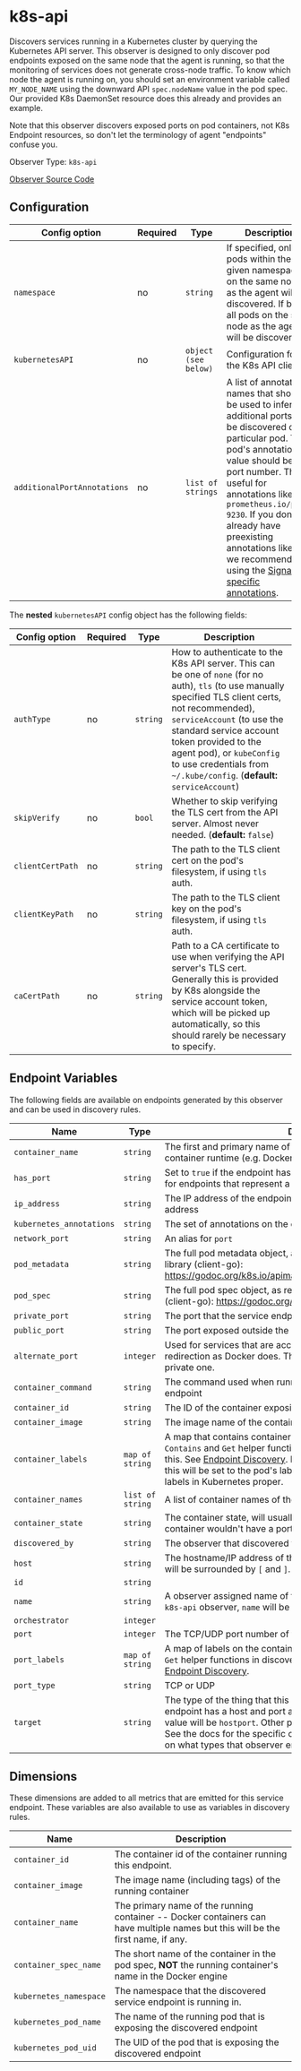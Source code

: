 
<!--- Generated by to-integrations-repo script in Smart Agent repo, DO NOT MODIFY HERE --->
<!--- GENERATED BY gomplate from scripts/docs/templates/observer-page.md.tmpl --->

# k8s-api

 Discovers services running in a Kubernetes cluster by
querying the Kubernetes API server.  This observer is designed to only
discover pod endpoints exposed on the same node that the agent is running,
so that the monitoring of services does not generate cross-node traffic.  To
know which node the agent is running on, you should set an environment
variable called `MY_NODE_NAME` using the downward API `spec.nodeName` value
in the pod spec.  Our provided K8s DaemonSet resource does this already and
provides an example.

Note that this observer discovers exposed ports on pod containers, not K8s
Endpoint resources, so don't let the terminology of agent "endpoints"
confuse you.


Observer Type: `k8s-api`

[Observer Source Code](https://github.com/signalfx/signalfx-agent/tree/master/pkg/observers/kubernetes)

## Configuration

| Config option | Required | Type | Description |
| --- | --- | --- | --- |
| `namespace` | no | `string` | If specified, only pods within the given namespace on the same node as the agent will be discovered. If blank, all pods on the same node as the agent will be discovered. |
| `kubernetesAPI` | no | `object (see below)` | Configuration for the K8s API client |
| `additionalPortAnnotations` | no | `list of strings` | A list of annotation names that should be used to infer additional ports to be discovered on a particular pod.  The pod's annotation value should be a port number.  This is useful for annotations like `prometheus.io/port: 9230`.  If you don't already have preexisting annotations like this, we recommend using the [SignalFx-specific annotations](https://docs.signalfx.com/en/latest/kubernetes/k8s-monitors-observers.html#config-via-k8s-annotations). |


The **nested** `kubernetesAPI` config object has the following fields:

| Config option | Required | Type | Description |
| --- | --- | --- | --- |
| `authType` | no | `string` | How to authenticate to the K8s API server.  This can be one of `none` (for no auth), `tls` (to use manually specified TLS client certs, not recommended), `serviceAccount` (to use the standard service account token provided to the agent pod), or `kubeConfig` to use credentials from `~/.kube/config`. (**default:** `serviceAccount`) |
| `skipVerify` | no | `bool` | Whether to skip verifying the TLS cert from the API server.  Almost never needed. (**default:** `false`) |
| `clientCertPath` | no | `string` | The path to the TLS client cert on the pod's filesystem, if using `tls` auth. |
| `clientKeyPath` | no | `string` | The path to the TLS client key on the pod's filesystem, if using `tls` auth. |
| `caCertPath` | no | `string` | Path to a CA certificate to use when verifying the API server's TLS cert.  Generally this is provided by K8s alongside the service account token, which will be picked up automatically, so this should rarely be necessary to specify. |




## Endpoint Variables

The following fields are available on endpoints generated by this observer and
can be used in discovery rules.

| Name | Type | Description |
| ---  | ---  | ---         |
| `container_name` | `string` | The first and primary name of the container as it is known to the container runtime (e.g. Docker). |
| `has_port` | `string` | Set to `true` if the endpoint has a port assigned to it.  This will be `false` for endpoints that represent a host/container as a whole. |
| `ip_address` | `string` | The IP address of the endpoint if the `host` is in the from of an IPv4 address |
| `kubernetes_annotations` | `string` | The set of annotations on the discovered pod. |
| `network_port` | `string` | An alias for `port` |
| `pod_metadata` | `string` | The full pod metadata object, as represented by the Go K8s client library (client-go): https://godoc.org/k8s.io/apimachinery/pkg/apis/meta/v1#ObjectMeta. |
| `pod_spec` | `string` | The full pod spec object, as represented by the Go K8s client library (client-go): https://godoc.org/k8s.io/api/core/v1#PodSpec. |
| `private_port` | `string` | The port that the service endpoint runs on inside the container |
| `public_port` | `string` | The port exposed outside the container |
| `alternate_port` | `integer` | Used for services that are accessed through some kind of NAT redirection as Docker does.  This could be either the public port or the private one. |
| `container_command` | `string` | The command used when running the container exposing the endpoint |
| `container_id` | `string` | The ID of the container exposing the endpoint |
| `container_image` | `string` | The image name of the container exposing the endpoint |
| `container_labels` | `map of string` | A map that contains container label key/value pairs. You can use the `Contains` and `Get` helper functions in discovery rules to make use of this. See [Endpoint Discovery](../auto-discovery.html#additional-functions). For containers managed by Kubernetes, this will be set to the pod's labels, as individual containers do not have labels in Kubernetes proper. |
| `container_names` | `list of string` | A list of container names of the container exposing the endpoint |
| `container_state` | `string` | The container state, will usually be "running" since otherwise the container wouldn't have a port exposed to be discovered. |
| `discovered_by` | `string` | The observer that discovered this endpoint |
| `host` | `string` | The hostname/IP address of the endpoint.  If this is an IPv6 address, it will be surrounded by `[` and `]`. |
| `id` | `string` |  |
| `name` | `string` | A observer assigned name of the endpoint. For example, if using the `k8s-api` observer, `name` will be the port name in the pod spec, if any. |
| `orchestrator` | `integer` |  |
| `port` | `integer` | The TCP/UDP port number of the endpoint |
| `port_labels` | `map of string` | A map of labels on the container port. You can use the `Contains` and `Get` helper functions in discovery rules to make use of this. See [Endpoint Discovery](../auto-discovery.html#additional-functions). |
| `port_type` | `string` | TCP or UDP |
| `target` | `string` | The type of the thing that this endpoint directly refers to.  If the endpoint has a host and port associated with it (most common), the value will be `hostport`.  Other possible values are: `pod`, `container`, `host`.  See the docs for the specific observer you are using for more details on what types that observer emits. |

## Dimensions

These dimensions are added to all metrics that are emitted for this service
endpoint.  These variables are also available to use as variables in discovery
rules.

| Name | Description |
| ---  | ---         |
| `container_id` | The container id of the container running this endpoint. |
| `container_image` | The image name (including tags) of the running container |
| `container_name` | The primary name of the running container -- Docker containers can have multiple names but this will be the first name, if any. |
| `container_spec_name` | The short name of the container in the pod spec, **NOT** the running container's name in the Docker engine |
| `kubernetes_namespace` | The namespace that the discovered service endpoint is running in. |
| `kubernetes_pod_name` | The name of the running pod that is exposing the discovered endpoint |
| `kubernetes_pod_uid` | The UID of the pod that is exposing the discovered endpoint |


